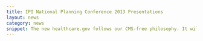```yaml
---
title: IPI National Planning Conference 2013 Presentations
layout: news
category: news
snippet: The new healthcare.gov follows our CMS-free philosophy. It will be a completely static website, generated by Jekyll,
---
```

